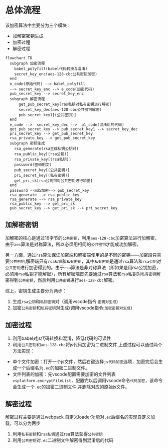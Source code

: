 # 总体流程

该加密算法中主要分为三个模块： 
* 加解密密钥生成
* 加密过程
* 解密过程



```mermaid
flowchart TD
  subgraph 加密流程
    babel_polyfill(babel代码转换与混淆)
    secret_key_enc(aes-128-cbc公共密钥加密) 
  end 
  o_code(原始代码) --> babel_polyfill
  --> secret_key_enc --> e_code(加密代码)
  pub_secret_key --> secret_key_enc
  subgraph 解密流程
      get_pub_secret_key[ras私钥对私有密钥进行解密]
      secret_key_dec(aes-128-cbc公共密钥解密)
      pub_secret_key1[(公共密钥)]
  end
  e_code -->  secret_key_dec -->  o1_code(混淆后的代码)
  get_pub_secret_key --> pub_secret_key1 --> secret_key_dec
  pri_secret_key --> get_pub_secret_key
  rsa_private_key --> get_pub_secret_key
  subgraph 密钥生成
    rsa_generate(rsa生成私钥公钥对)
    rsa_public_key[(rsa公钥)]
    rsa_private_key[(rsa私钥)]
    password(密码明文)
    pub_secret_key[(公共密钥)]
    pri_secret_key[(私有密钥)]
    get_pri_sk[rsa公钥钥对公共密钥进行加密]
  end
  password --md5加密--> pub_secret_key
  rsa_generate --> rsa_public_key
  rsa_generate --> rsa_private_key
  rsa_public_key --> get_pri_sk 
  pub_secret_key --> get_pri_sk --> pri_secret_key
```


## 加解密密钥
加解密的核心是通过16字节的`公共密钥`，利用`aes-128-cbc`加密算法进行加解密，由于`aes`算法是对称算法，所以必须用相同的`公共密钥`才能成功加解密。

另一方面，通过`rsa`算法保证加密端和解密端使用的是不同的密钥——加密段只需要`公共密钥`;解密端只有`rsa私钥`和`私有密钥`，其中`私有密钥`是通过`rsa`算法和`rsa公钥`对`公共密钥`进行加密得到的。由于`rsa`算法是非对称算法（即如果是用rsa公钥加密，必须用rsa私钥才能解密），所有解密端首先要通过`rsa`算法和rsa私钥对`私有密钥`解密得到`公共密钥`，然后利用`公共密钥`进行`aes-128-cbc`解密。

综上，密钥生成主要分为两步：
1. 生成`rsa公钥`和`私钥密钥`对（调用vscode指令:`密钥对生成`)
2. 加密`公共密钥`和`私有密钥`对生成(调用vscode指令:`加密密钥对生成`)


## 加密过程

1. 利用babel对js代码转换和混淆，降低代码的可读性
2. 利用`公共密钥`和`aes-128-cbc`将js代码加密为二进制文件
上述过程可以通过两个方法实现：
* 单个文件加密：打开一个js文件，然后右键选择`js代码加密`选项，加密完后会生成一个后缀名为`.ec`的加密二进制文件。
* 文件列表的加密：先vscode配置需要加密的文件列表`vsplatform.encryptFileList`，配置完以后调用vscode命令`代码加密`，该命令会生成一个`.ec`的加密二进制文件,并删除对应的原始js文件。

## 解密过程
解密过程主要是通过webpack 自定义loader功能对`.ec`后缀名的实现自定义加载，可以分为两步
1. 利用`私有密钥`和`rsa私钥`通过rsa算法获得`公共密钥`
2. 利用`公共密钥`对`.ec`二进制文件解密得到混淆后的代码

